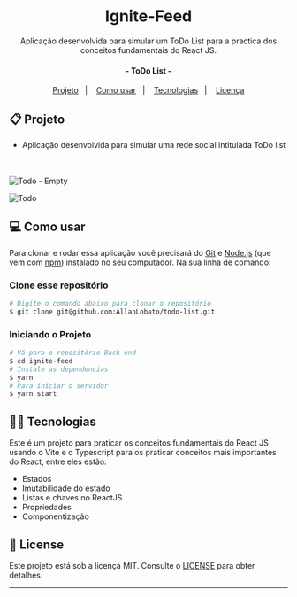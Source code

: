 <h1 align="center">
     Ignite-Feed
</h1>

<p align="center">Aplicação desenvolvida para simular um ToDo List para a practica dos conceitos fundamentais do React JS.<p>


<h4 align="center">
	- ToDo List -
</h4>
<p align="center">


</p>


<p align="center">
  <a href="#-projeto">Projeto</a>&nbsp;&nbsp;&nbsp;|&nbsp;&nbsp;&nbsp;
  <a href="#-como-usar">Como usar</a>&nbsp;&nbsp;&nbsp;|&nbsp;&nbsp;&nbsp;
  <a href="#-tecnologias">Tecnologias</a>&nbsp;&nbsp;&nbsp;|&nbsp;&nbsp;&nbsp;
  <a href="#-license">Licença</a>
</p>

## 📋 Projeto

* Aplicação desenvolvida para simular uma rede social intitulada ToDo list<br><br><br>

![Todo - Empty](https://user-images.githubusercontent.com/67288620/209972042-e9c34f4f-29f7-41da-8d94-3a3bbe8f1a8f.svg)

![Todo](https://user-images.githubusercontent.com/67288620/209972654-5609a35c-d2e8-4b41-8d3e-52ab97a9246d.svg)


## 💻 Como usar

Para clonar e rodar essa aplicação você precisará do [Git](https://git-scm.com) e [Node.js](https://nodejs.org/en/download/) 
(que vem com [npm](http://npmjs.com)) instalado no seu computador. Na sua linha de comando:

### Clone esse repositório
```bash
# Digite o comando abaixo para clonar o repositório
$ git clone git@github.com:AllanLobato/todo-list.git
```

### Iniciando o Projeto

```bash
# Vá para o repositório Back-end
$ cd ignite-feed
# Instale as dependencias
$ yarn
# Para iniciar o servidor
$ yarn start
```

## 👨‍💻 Tecnologias

Este é um projeto para praticar os conceitos fundamentais do React JS usando o Vite e o Typescript para os praticar conceitos mais importantes do React, entre eles estão:

- Estados
- Imutabilidade do estado
- Listas e chaves no ReactJS
- Propriedades
- Componentização


## 📝 License

Este projeto está sob a licença MIT. Consulte o [LICENSE](LICENSE.md) para obter detalhes.

---
